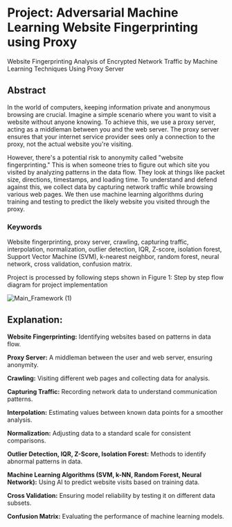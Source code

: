 # Project: Adversarial Machine Learning Website Fingerprinting using Proxy
Website Fingerprinting Analysis of Encrypted Network Traffic by Machine Learning Techniques Using Proxy Server

## Abstract
In the world of computers, keeping information private and anonymous browsing are crucial. Imagine a simple scenario where you want to visit a website without anyone knowing. To achieve this, we use a proxy server, acting as a middleman between you and the web server. The proxy server ensures that your internet service provider sees only a connection to the proxy, not the actual website you're visiting.

However, there's a potential risk to anonymity called "website fingerprinting." This is when someone tries to figure out which site you visited by analyzing patterns in the data flow. They look at things like packet size, directions, timestamps, and loading time. To understand and defend against this, we collect data by capturing network traffic while browsing various web pages. We then use machine learning algorithms during training and testing to predict the likely website you visited through the proxy.

### Keywords
Website fingerprinting, proxy server, crawling, capturing traffic, interpolation, normalization, outlier detection, IQR, Z-score, isolation forest, Support Vector Machine (SVM), k-nearest neighbor, random forest, neural network, cross validation, confusion matrix.

Project is processed by following steps shown in Figure 1: Step by step flow diagram for project implementation

![Main_Framework (1)](https://github.com/khansiddique/Project-Adversarial-Machine-Learning-Website-Fingerprinting-Proxy/assets/44813868/63c7e4e0-cfed-4ed5-8878-98b3f3d6bd80)


## Explanation:

**Website Fingerprinting:** Identifying websites based on patterns in data flow.

**Proxy Server:** A middleman between the user and web server, ensuring anonymity.

**Crawling:** Visiting different web pages and collecting data for analysis.

**Capturing Traffic:** Recording network data to understand communication patterns.

**Interpolation:** Estimating values between known data points for a smoother analysis.

**Normalization:** Adjusting data to a standard scale for consistent comparisons.

**Outlier Detection, IQR, Z-Score, Isolation Forest:** Methods to identify abnormal patterns in data.

**Machine Learning Algorithms (SVM, k-NN, Random Forest, Neural Network):** Using AI to predict website visits based on training data.

**Cross Validation:** Ensuring model reliability by testing it on different data subsets.

**Confusion Matrix:** Evaluating the performance of machine learning models.
